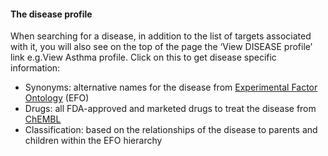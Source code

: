 #### The disease profile

When searching for a disease, in addition to the list of targets associated with it, you will also see on the top of the page the ‘View DISEASE profile’ link e.g.View Asthma profile. Click on this to get disease specific information:

* Synonyms: alternative names for the disease from
  [Experimental Factor Ontology](http://www.ebi.ac.uk/efo/)
  \(EFO\)
* Drugs: all FDA-approved and marketed drugs to treat the disease from
  [ChEMBL](https://www.ebi.ac.uk/chembl/)
* Classification: based on the relationships of the disease to parents and children within the EFO hierarchy



